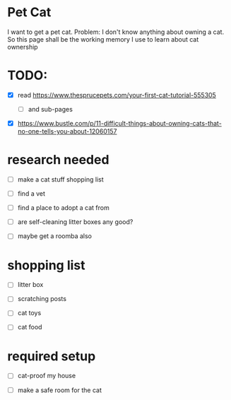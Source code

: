 # Pet Cat

I want to get a pet cat.
Problem: I don't know anything about owning a cat.
So this page shall be the working memory I use to learn about cat ownership

# TODO:
- [x] read https://www.thesprucepets.com/your-first-cat-tutorial-555305
  - [ ] and sub-pages
- [x] https://www.bustle.com/p/11-difficult-things-about-owning-cats-that-no-one-tells-you-about-12060157


# research needed
- [ ] make a cat stuff shopping list
- [ ] find a vet
- [ ] find a place to adopt a cat from
- [ ] are self-cleaning litter boxes any good?
- [ ] maybe get a roomba also


# shopping list
- [ ] litter box
- [ ] scratching posts
- [ ] cat toys
- [ ] cat food


# required setup
- [ ] cat-proof my house
- [ ] make a safe room for the cat




